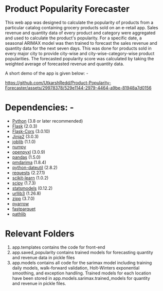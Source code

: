 # Product Popularity Forecaster 
This web app was designed to calculate the popularity of products from a particular catalog containing grocery products sold on an e-retail app. Sales revenue and quantity data of every product and category were aggregated and used to calculate the product's popularity. For a specific date, a seasonal ARIMAX model was then trained to forecast the sales revenue and quantity data for the next seven days. This was done for products sold in every major city to provide city-wise and city-wise-category-wise product popularities. The forecasted popularity score was calculated by taking the weighted average of forecasted revenue and quantity data.

A short demo of the app is given below: -

https://github.com/UtkarshRedd/Product-Popularity-Forecaster/assets/29978378/529e1144-2979-4464-a9be-81948a7d0156


# Dependencies: -
- [Python](https://www.python.org/) (3.8 or later recommended)
- [Flask](https://flask.palletsprojects.com/en/2.1.x/) (2.0.3)
- [Flask-Cors](https://flask-cors.readthedocs.io/en/latest/) (3.0.10)
- [Jinja2](https://jinja.palletsprojects.com/) (3.0.3)
- [joblib](https://joblib.readthedocs.io/en/latest/) (1.1.0)
- [numpy](https://numpy.org/)
- [openpyxl](https://openpyxl.readthedocs.io/en/stable/) (3.0.9)
- [pandas](https://pandas.pydata.org/) (1.5.0)
- [pmdarima](https://alkaline-ml.com/pmdarima/) (1.8.4)
- [python-dateutil](https://dateutil.readthedocs.io/en/stable/) (2.8.2)
- [requests](https://requests.readthedocs.io/en/latest/) (2.27.1)
- [scikit-learn](https://scikit-learn.org/stable/) (1.0.2)
- [scipy](https://www.scipy.org/) (1.7.3)
- [statsmodels](https://www.statsmodels.org/stable/index.html) (0.12.2)
- [urllib3](https://urllib3.readthedocs.io/en/latest/) (1.26.8)
- [zipp](https://pypi.org/project/zipp/) (3.7.0)
- [pyarrow](https://arrow.apache.org/docs/python/)
- [fastparquet](https://fastparquet.readthedocs.io/en/latest/)
- [pathlib](https://docs.python.org/3/library/pathlib.html)

# Relevant Folders
1. app.templates contains the code for front-end
2. app.saved_popularity contains trained models for forecasting quantity and revenue data in pickle files
3. app.models contains all code for the sarimax model including training daily models, walk-forward validation, Holt-Winters exponential smoothing, and exception handling. Trained models for each location have been stored in app.models.sarimax.trained_models for quantity and revenue in pickle files.

